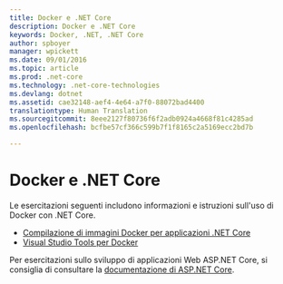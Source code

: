 ```yaml
---
title: Docker e .NET Core
description: Docker e .NET Core
keywords: Docker, .NET, .NET Core
author: spboyer
manager: wpickett
ms.date: 09/01/2016
ms.topic: article
ms.prod: .net-core
ms.technology: .net-core-technologies
ms.devlang: dotnet
ms.assetid: cae32148-aef4-4e64-a7f0-88072bad4400
translationtype: Human Translation
ms.sourcegitcommit: 8eee2127f80736f6f2adb0924a4668f81c4285ad
ms.openlocfilehash: bcfbe57cf366c599b7f1f8165c2a5169ecc2bd7b

---
```


# <a name="docker-and-net-core"></a>Docker e .NET Core 

Le esercitazioni seguenti includono informazioni e istruzioni sull'uso di Docker con .NET Core.

- [Compilazione di immagini Docker per applicazioni .NET Core](building-net-docker-images.md)
- [Visual Studio Tools per Docker](visual-studio-tools-for-docker.md)

Per esercitazioni sullo sviluppo di applicazioni Web ASP.NET Core, si consiglia di consultare la [documentazione di ASP.NET Core](https://docs.asp.net).


<!--HONumber=Nov16_HO3-->


